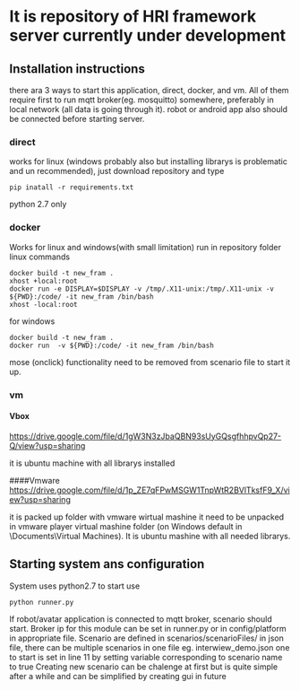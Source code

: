 # It is repository of HRI framework server currently under development

## Installation instructions 
there ara 3 ways to start this application, direct, docker, and vm.
All of them require first to run mqtt broker(eg. mosquitto) somewhere, preferably in local network (all data is going through it). 
robot or android app also should be connected before starting server.
### direct
works for linux (windows probably also but installing librarys is problematic and un recommended),
just download repository and type 
~~~
pip inatall -r requirements.txt
~~~    

python 2.7 only

### docker

Works for linux and windows(with small limitation)
run in repository folder
linux commands
~~~
docker build -t new_fram .
xhost +local:root
docker run -e DISPLAY=$DISPLAY -v /tmp/.X11-unix:/tmp/.X11-unix -v ${PWD}:/code/ -it new_fram /bin/bash
xhost -local:root
~~~

for windows 
~~~
docker build -t new_fram .
docker run  -v ${PWD}:/code/ -it new_fram /bin/bash
~~~
mose (onclick) functionality need to be removed from scenario file to start it up.


### vm
#### Vbox
https://drive.google.com/file/d/1gW3N3zJbaQBN93sUyGQsgfhhpvQp27-Q/view?usp=sharing

it is ubuntu machine with all librarys installed

####Vmware
https://drive.google.com/file/d/1p_ZE7qFPwMSGW1TnpWtR2BVlTksfF9_X/view?usp=sharing

it is packed up folder with vmware wirtual mashine it need to be unpacked in vmware player virtual mashine folder (on Windows default in \Documents\Virtual Machines). It is ubuntu mashine with all needed librarys.

## Starting system ans configuration

System uses python2.7 
to start use 
~~~
python runner.py
~~~

If robot/avatar application is connected to mqtt broker, scenario should start.
Broker ip for this module can be set in runner.py or in config/platform in appropriate file.
Scenario are defined in scenarios/scenarioFiles/ in json file, there can be multiple scenarios in one file eg. interwiew_demo.json one to start is set in line 11 by setting variable corresponding to scenario name to true
Creating new scenario can be chalenge at first but is quite simple after a while and can be simplified by creating gui in future 
